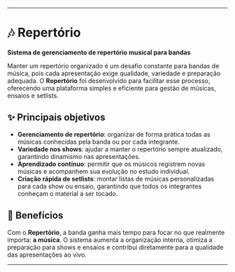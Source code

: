 
***

# 🎶 Repertório

**Sistema de gerenciamento de repertório musical para bandas**

Manter um repertório organizado é um desafio constante para bandas de música, pois cada apresentação exige qualidade, variedade e preparação adequada. O **Repertório** foi desenvolvido para facilitar esse processo, oferecendo uma plataforma simples e eficiente para gestão de músicas, ensaios e setlists.

## ✨ Principais objetivos

- **Gerenciamento de repertório**: organizar de forma prática todas as músicas conhecidas pela banda ou por cada integrante.
- **Variedade nos shows**: ajudar a manter o repertório sempre atualizado, garantindo dinamismo nas apresentações.
- **Aprendizado contínuo**: permitir que os músicos registrem novas músicas e acompanhem sua evolução no estudo individual.
- **Criação rápida de setlists**: montar listas de músicas personalizadas para cada show ou ensaio, garantindo que todos os integrantes conheçam o material a ser tocado.


## 🚀 Benefícios

Com o **Repertório**, a banda ganha mais tempo para focar no que realmente importa: **a música**. O sistema aumenta a organização interna, otimiza a preparação para shows e ensaios e contribui diretamente para a qualidade das apresentações ao vivo.

***

